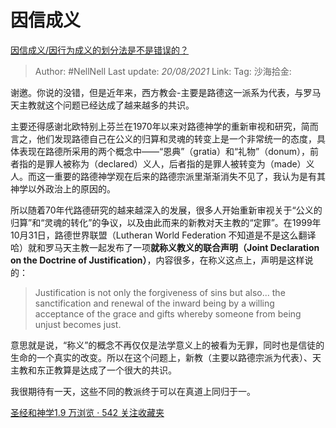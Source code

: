 # 因信成义
[因信成义/因行为成义的划分法是不是错误的？](https://www.zhihu.com/question/271207591/answer/366374909)

> Author: #NellNell
> Last update: *20/08/2021*
> Link:
> Tag:
> 沙海拾金:

谢邀。你说的没错，但是近年来，西方教会-主要是路德这一派系为代表，与罗马天主教就这个问题已经达成了越来越多的共识。

主要还得感谢北欧特别上芬兰在1970年以来对路德神学的重新审视和研究，简而言之，他们发现路德自己在公义的归算和灵魂的转变上是一个非常统一的态度，具体表现在路德所采用的两个概念中——“恩典”（gratia）和“礼物”（donum），前者指的是罪人被称为（declared）义人，后者指的是罪人被转变为（made）义人。而这一重要的路德神学观在后来的路德宗派里渐渐消失不见了，我认为是有其神学以外政治上的原因的。

所以随着70年代路德研究的越来越深入的发展，很多人开始重新审视关于“公义的归算”和“灵魂的转化”的争议，以及由此而来的新教对天主教的“定罪”。在1999年10月31日，路德世界联盟（Lutheran World Federation 不知道是不是这么翻译哈）就和罗马天主教一起发布了一项**就称义教义的联合声明（Joint Declaration on the Doctrine of Justification）**，内容很多，在称义这点上，声明是这样说的：

> Justification is not only the forgiveness of sins but also... the sanctification and renewal of the inward being by a willing acceptance of the grace and gifts whereby someone from being unjust becomes just.

意思就是说，“称义”的概念不再仅仅是法学意义上的被看为无罪，同时也是信徒的生命的一个真实的改变。所以在这个问题上，新教（主要以路德宗派为代表）、天主教和东正教算是达成了一个很大的共识。

我很期待有一天，这些不同的教派终于可以在真道上同归于一。

[圣经和神学1.9 万浏览 · 542 关注收藏夹](https://www.zhihu.com/collection/313814574)
